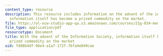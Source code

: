 ```yaml
---
content_type: resource
description: This resource includes information on the advent of the information society,
  information itself has become a prized commodity on the market.
file: https://ol-ocw-studio-app-qa.s3.amazonaws.com/courses/21g-034-media-education-and-the-marketplace-fall-2005/fd88b4df96e4a1a7172f76fa4e849cae_MIT21G_034F05_wsisjonthnha.pdf
file_type: application/pdf
resourcetype: Document
title: With the advent of the Information Society, information itself has become a
  prized commodity on the market
uid: fd88b4df-96e4-a1a7-172f-76fa4e849cae
---
```

